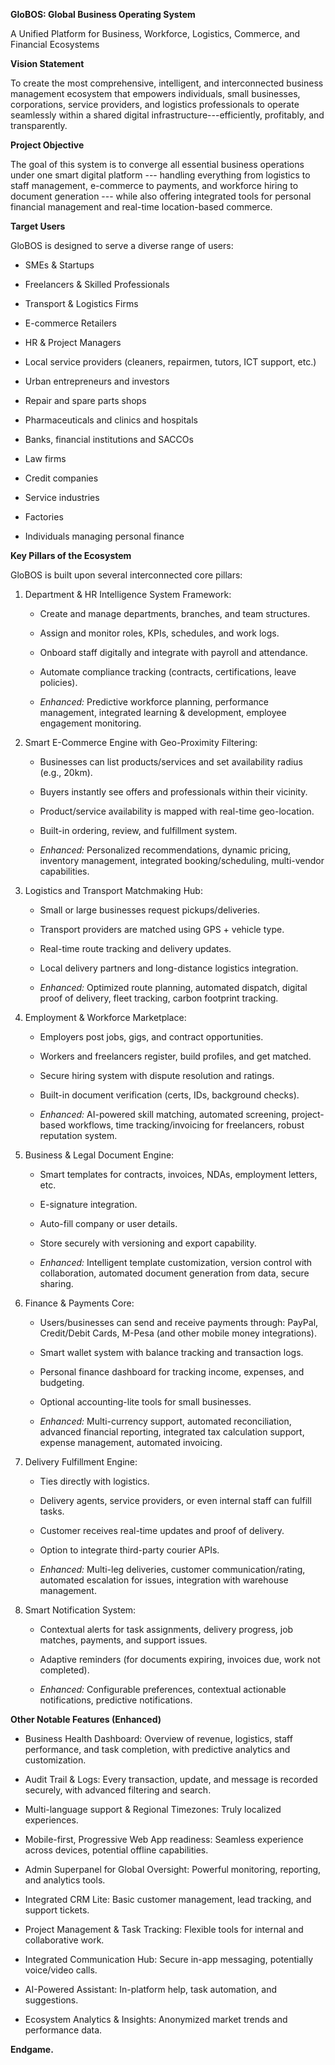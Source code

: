 **GloBOS: Global Business Operating System**

A Unified Platform for Business, Workforce, Logistics, Commerce, and
Financial Ecosystems

**Vision Statement**

To create the most comprehensive, intelligent, and interconnected
business management ecosystem that empowers individuals, small
businesses, corporations, service providers, and logistics professionals
to operate seamlessly within a shared digital
infrastructure---efficiently, profitably, and transparently.

**Project Objective**

The goal of this system is to converge all essential business operations
under one smart digital platform --- handling everything from logistics
to staff management, e-commerce to payments, and workforce hiring to
document generation --- while also offering integrated tools for
personal financial management and real-time location-based commerce.

**Target Users**

GloBOS is designed to serve a diverse range of users:

- SMEs & Startups

- Freelancers & Skilled Professionals

- Transport & Logistics Firms

- E-commerce Retailers

- HR & Project Managers

- Local service providers (cleaners, repairmen, tutors, ICT support,
  etc.)

- Urban entrepreneurs and investors

- Repair and spare parts shops

- Pharmaceuticals and clinics and hospitals

- Banks, financial institutions and SACCOs

- Law firms

- Credit companies

- Service industries

- Factories

- Individuals managing personal finance

**Key Pillars of the Ecosystem**

GloBOS is built upon several interconnected core pillars:

1.  Department & HR Intelligence System Framework:

    - Create and manage departments, branches, and team structures.

    - Assign and monitor roles, KPIs, schedules, and work logs.

    - Onboard staff digitally and integrate with payroll and attendance.

    - Automate compliance tracking (contracts, certifications, leave
      policies).

    - *Enhanced:* Predictive workforce planning, performance management,
      integrated learning & development, employee engagement monitoring.

2.  Smart E-Commerce Engine with Geo-Proximity Filtering:

    - Businesses can list products/services and set availability radius
      (e.g., 20km).

    - Buyers instantly see offers and professionals within their
      vicinity.

    - Product/service availability is mapped with real-time
      geo-location.

    - Built-in ordering, review, and fulfillment system.

    - *Enhanced:* Personalized recommendations, dynamic pricing,
      inventory management, integrated booking/scheduling, multi-vendor
      capabilities.

3.  Logistics and Transport Matchmaking Hub:

    - Small or large businesses request pickups/deliveries.

    - Transport providers are matched using GPS + vehicle type.

    - Real-time route tracking and delivery updates.

    - Local delivery partners and long-distance logistics integration.

    - *Enhanced:* Optimized route planning, automated dispatch, digital
      proof of delivery, fleet tracking, carbon footprint tracking.

4.  Employment & Workforce Marketplace:

    - Employers post jobs, gigs, and contract opportunities.

    - Workers and freelancers register, build profiles, and get matched.

    - Secure hiring system with dispute resolution and ratings.

    - Built-in document verification (certs, IDs, background checks).

    - *Enhanced:* AI-powered skill matching, automated screening,
      project-based workflows, time tracking/invoicing for freelancers,
      robust reputation system.

5.  Business & Legal Document Engine:

    - Smart templates for contracts, invoices, NDAs, employment letters,
      etc.

    - E-signature integration.

    - Auto-fill company or user details.

    - Store securely with versioning and export capability.

    - *Enhanced:* Intelligent template customization, version control
      with collaboration, automated document generation from data,
      secure sharing.

6.  Finance & Payments Core:

    - Users/businesses can send and receive payments through: PayPal,
      Credit/Debit Cards, M-Pesa (and other mobile money integrations).

    - Smart wallet system with balance tracking and transaction logs.

    - Personal finance dashboard for tracking income, expenses, and
      budgeting.

    - Optional accounting-lite tools for small businesses.

    - *Enhanced:* Multi-currency support, automated reconciliation,
      advanced financial reporting, integrated tax calculation support,
      expense management, automated invoicing.

7.  Delivery Fulfillment Engine:

    - Ties directly with logistics.

    - Delivery agents, service providers, or even internal staff can
      fulfill tasks.

    - Customer receives real-time updates and proof of delivery.

    - Option to integrate third-party courier APIs.

    - *Enhanced:* Multi-leg deliveries, customer communication/rating,
      automated escalation for issues, integration with warehouse
      management.

8.  Smart Notification System:

    - Contextual alerts for task assignments, delivery progress, job
      matches, payments, and support issues.

    - Adaptive reminders (for documents expiring, invoices due, work not
      completed).

    - *Enhanced:* Configurable preferences, contextual actionable
      notifications, predictive notifications.

**Other Notable Features (Enhanced)**

- Business Health Dashboard: Overview of revenue, logistics, staff
  performance, and task completion, with predictive analytics and
  customization.

- Audit Trail & Logs: Every transaction, update, and message is recorded
  securely, with advanced filtering and search.

- Multi-language support & Regional Timezones: Truly localized
  experiences.

- Mobile-first, Progressive Web App readiness: Seamless experience
  across devices, potential offline capabilities.

- Admin Superpanel for Global Oversight: Powerful monitoring, reporting,
  and analytics tools.

- Integrated CRM Lite: Basic customer management, lead tracking, and
  support tickets.

- Project Management & Task Tracking: Flexible tools for internal and
  collaborative work.

- Integrated Communication Hub: Secure in-app messaging, potentially
  voice/video calls.

- AI-Powered Assistant: In-platform help, task automation, and
  suggestions.

- Ecosystem Analytics & Insights: Anonymized market trends and
  performance data.

**Endgame.**
